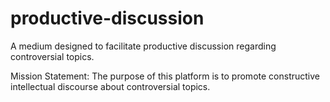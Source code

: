 # productive-discussion
A medium designed to facilitate productive discussion regarding controversial topics. 

Mission Statement: The purpose of this platform is to promote constructive intellectual discourse about controversial topics. 

